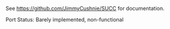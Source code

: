 See https://github.com/JimmyCushnie/SUCC for documentation.

Port Status: Barely implemented, non-functional
